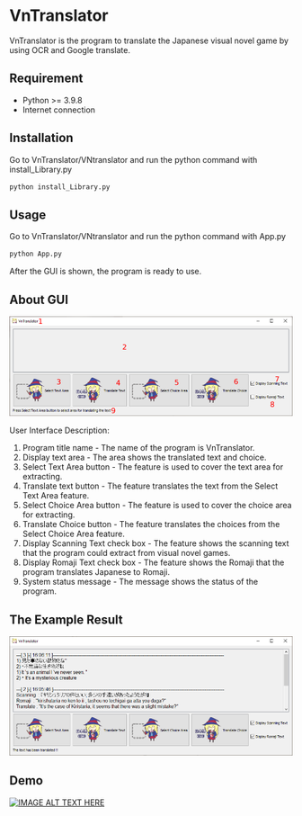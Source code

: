 # VnTranslator

VnTranslator is the program to translate the Japanese visual novel game by using OCR and Google translate.

## Requirement

- Python >= 3.9.8
- Internet connection

## Installation

Go to VnTranslator/VNtranslator and run the python command with install_Library.py

```bash
python install_Library.py
```

## Usage

Go to VnTranslator/VNtranslator and run the python command with App.py

```bash
python App.py
```

After the GUI is shown, the program is ready to use.

## About GUI

![alt text](https://github.com/PoiNaPoi/VnTranslator/blob/main/image/VnTranslatorGUI.png?raw=true)

User Interface Description:

1. Program title name - The name of the program is VnTranslator.
2. Display text area - The area shows the translated text and choice.
3. Select Text Area button - The feature is used to cover the text area for extracting.
4. Translate text button - The feature translates the text from the Select Text Area feature.
5. Select Choice Area button - The feature is used to cover the choice area for extracting.
6. Translate Choice button - The feature translates the choices from the Select Choice Area feature.
7. Display Scanning Text check box - The feature shows the scanning text that the program could extract from visual novel games.
8. Display Romaji Text check box - The feature shows the Romaji that the program translates Japanese to Romaji.
9. System status message - The message shows the status of the program.

## The Example Result

![alt text](https://github.com/PoiNaPoi/VnTranslator/blob/main/image/VnTranslator_translate_example.png?raw=true)

## Demo

[![IMAGE ALT TEXT HERE](https://img.youtube.com/vi/yNWAUuVszJQ/0.jpg)](https://youtu.be/yNWAUuVszJQ)
